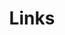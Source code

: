 ---
layout: Links
title: Links
links:
  - title: 正在学习
    items:
      - sitename: 杰哥的IT之旅【公众号】
        url: https://mp.weixin.qq.com/s/uw23nawEDWhmnxBXTOTQDg
        img: /img/links/JieGeIT.png
        desc: 所有文章汇总（持续更新中...）
      
      - sitename: Java框架源码赏析
        url: https://schunter.netlify.app/#/
        img: /img/links/java-framework-source.png
        desc: 互联网公司常用框架源码赏析

      - sitename: 设计模式
        url: http://c.biancheng.net/
        img: /img/links/c-language-site.png
        desc: Java设计模式：23种设计模式全面解析（超级详细）

      - sitename: Java 工程师成神之路
        url: http://hollischuang.gitee.io/tobetopjavaer/#/
        img: /img/links/to-be-top-javaer.png
        desc: Hollis——阿里巴巴技术专家，总结的Java知识，该文案已收录在Alibaba Java 技术图谱

  - title: 组件库
    items:
      - sitename: Vuetify
        url: https://vuetifyjs.com/zh-Hans/
        img: /img/links/vuetify.png
        desc: Material 样式的 Vue UI组件
      
      - sitename: Element
        url: https://element.eleme.cn/#/zh-CN
        img: /img/links/element.svg
        desc: 饿了么出品的 Vue 桌面端组件库 

      
      - sitename: Oh, Vue Icons!
        url: https://oh-vue-icons.netlify.app
        img: /img/links/icon.svg
        desc: Renovamen 写的 Vue 图标组件           
  
  - title: VuePress 主题
    items:
      - sitename: Gungnir
        url: https://vuepress-theme-gungnir.vercel.app/zh/docs/
        img: /img/links/gungnir.svg
        desc: ⭐⭐⭐⭐⭐
      - sitename: Hope
        url: https://vuepress-theme-hope.github.io/zh/
        img: /img/links/hope.svg
        desc: ⭐⭐⭐⭐
      - sitename: reco
        url: https://vuepress-theme-reco.recoluan.com/
        img: /img/links/reco.png
        desc: ⭐⭐⭐⭐
      - sitename: vdoing
        url: https://doc.xugaoyi.com/
        img: /img/links/vdoing.png
        desc: ⭐⭐⭐⭐
      - sitename: yur
        url: https://github.com/cnguu/vuepress-theme-yur/
        img: /img/links/yur.png
        desc: ⭐⭐⭐

  - title: 后端学习资料
    items:
      - sitename: IT Book
        url: https://github.com/XiangLinPro/IT_book
        img: /img/links/IT-book.png
        desc: 程序员必修内功，上千本各类编程书籍

      - sitename: Docker 教程
        url: https://vuepress.mirror.docker-practice.com/
        img: /img/links/docker-learning.png
        desc: Docker 从入门到实践            
  
  - title: 前端学习资料
    items:
      - sitename: CSS-Inspiration
        url: https://chokcoco.github.io/CSS-Inspiration/
        img: /img/links/css-inspiration.png
        desc: CSS 灵感                   

      - sitename: You-need-to-know-css 
        url: https://lhammer.cn/You-need-to-know-css/#/zh-cn/
        img: /img/links/You-need-to-know-css.png
        desc: Web开发者应该掌握的CSS tricks

      - sitename: CSS Tricks 
        url: https://qishaoxuan.github.io/css_tricks/
        img: /img/links/css-tricks.png
        desc: 一点CSS奇技淫巧

      - sitename: Animista 
        url: https://animista.net/
        img: /img/links/animista.png
        desc: CSS最佳生成器
---